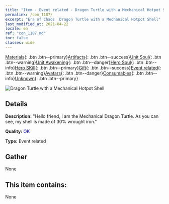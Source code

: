 ```yaml
---
title: "Item - Event related - Dragon Turtle with a Mechanical Hotpot Shell"
permalink: /con_1187/
excerpt: "Era of Chaos  Dragon Turtle with a Mechanical Hotpot Shell"
last_modified_at: 2021-04-22
locale: en
ref: "con_1187.md"
toc: false
classes: wide
---
```

 [Materials](/Items/){: .btn .btn--primary}[Artifacts](/Items/Artifacts/){: .btn .btn--success}[Unit Soul](/Items/UnitSoul/){: .btn .btn--warning}[Unit Awakening](/Items/UnitAwakening/){: .btn .btn--danger}[Hero Soul](/Items/HeroSoul/){: .btn .btn--info}[Hero SKill](/Items/HeroSkill/){: .btn .btn--primary}[Gift](/Items/Gift/){: .btn .btn--success}[Event related](/Items/Events/){: .btn .btn--warning}[Avatars](/Items/Avatars/){: .btn .btn--danger}[Consumables](/Items/Consumables/){: .btn .btn--info}[Unknown](/Items/Unknown/){: .btn .btn--primary}

 ![Dragon Turtle with a Mechanical Hotpot Shell](/images/t/i_81512231.png)

## Details
 **Description:** \"Hello friend, I am the Mechanical Dragon Turtle. As you can see, my shell is made of 30% wrought iron.\"

 **Quality:** <span style="color: #0000CD">OK</span>

 **Type:** Event related

## Gather

  None

## This item contains:

  None

